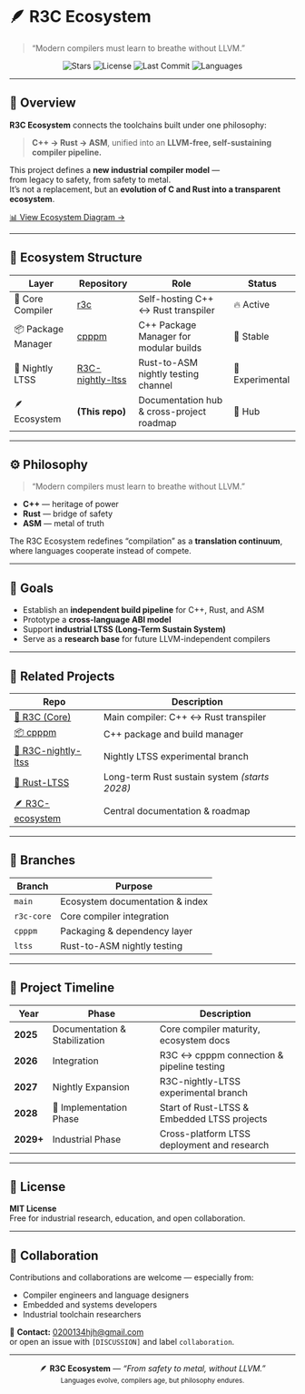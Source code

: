 # 🪶 R3C Ecosystem  
> “Modern compilers must learn to breathe without LLVM.”

<p align="center">
  <img src="https://img.shields.io/github/stars/0200134/r3c?style=for-the-badge&color=yellow" alt="Stars">
  <img src="https://img.shields.io/github/license/0200134/r3c?style=for-the-badge&color=blue" alt="License">
  <img src="https://img.shields.io/github/last-commit/0200134/r3c?style=for-the-badge&color=brightgreen" alt="Last Commit">
  <img src="https://img.shields.io/badge/Language-C++%20%7C%20Rust%20%7C%20ASM-orange?style=for-the-badge" alt="Languages">
</p>

---

## 🧭 Overview
**R3C Ecosystem** connects the toolchains built under one philosophy:  
> **C++ → Rust → ASM**, unified into an **LLVM-free, self-sustaining compiler pipeline.**

This project defines a **new industrial compiler model** —  
from legacy to safety, from safety to metal.  
It’s not a replacement, but an **evolution of C and Rust into a transparent ecosystem**.

[📊 View Ecosystem Diagram →](https://github.com/0200134/R3C-ecosystem/blob/main/docs/diagram.png)

---

## 🧩 Ecosystem Structure

| Layer | Repository | Role | Status |
|--------|-------------|------|--------|
| 🧱 Core Compiler | [r3c](https://github.com/0200134/r3c) | Self-hosting C++ ↔ Rust transpiler | 🔥 Active |
| 📦 Package Manager | [cpppm](https://github.com/0200134/cpppm) | C++ Package Manager for modular builds | 🧱 Stable |
| 🌙 Nightly LTSS | [R3C-nightly-ltss](https://github.com/0200134/R3C-nightly-ltss) | Rust-to-ASM nightly testing channel | 🧪 Experimental |
| 🪶 Ecosystem | **(This repo)** | Documentation hub & cross-project roadmap | 🧭 Hub |

---

## ⚙️ Philosophy

> “Modern compilers must learn to breathe without LLVM.”

- **C++** — heritage of power  
- **Rust** — bridge of safety  
- **ASM** — metal of truth  

The R3C Ecosystem redefines “compilation” as a **translation continuum**,  
where languages cooperate instead of compete.

---

## 🧾 Goals

- Establish an **independent build pipeline** for C++, Rust, and ASM  
- Prototype a **cross-language ABI model**  
- Support **industrial LTSS (Long-Term Sustain System)**  
- Serve as a **research base** for future LLVM-independent compilers  

---

## 🔗 Related Projects

| Repo | Description |
|------|--------------|
| [🧱 R3C (Core)](https://github.com/0200134/r3c) | Main compiler: C++ ↔ Rust transpiler |
| [📦 cpppm](https://github.com/0200134/cpppm) | C++ package and build manager |
| [🌙 R3C-nightly-ltss](https://github.com/0200134/R3C-nightly-ltss) | Nightly LTSS experimental branch |
| [🦀 Rust-LTSS](https://github.com/0200134/Rust-ltss) | Long-term Rust sustain system *(starts 2028)* |
| [🪶 R3C-ecosystem](https://github.com/0200134/R3C-ecosystem) | Central documentation & roadmap |

---

## 🧪 Branches

| Branch | Purpose |
|---------|----------|
| `main` | Ecosystem documentation & index |
| `r3c-core` | Core compiler integration |
| `cpppm` | Packaging & dependency layer |
| `ltss` | Rust-to-ASM nightly testing |

---

## 📅 Project Timeline

| Year | Phase | Description |
|------|--------|-------------|
| **2025** | Documentation & Stabilization | Core compiler maturity, ecosystem docs |
| **2026** | Integration | R3C ↔ cpppm connection & pipeline testing |
| **2027** | Nightly Expansion | R3C-nightly-LTSS experimental branch |
| **2028** | 🚀 Implementation Phase | Start of Rust-LTSS & Embedded LTSS projects |
| **2029+** | Industrial Phase | Cross-platform LTSS deployment and research |

---

## 📜 License
**MIT License**  
Free for industrial research, education, and open collaboration.

---

## 🤝 Collaboration
Contributions and collaborations are welcome — especially from:
- Compiler engineers and language designers  
- Embedded and systems developers  
- Industrial toolchain researchers  

📧 **Contact:** 0200134hjh@gmail.com  
or open an issue with `[DISCUSSION]` and label `collaboration`.

---

<p align="center">
  🪶 <b>R3C Ecosystem</b> — <i>“From safety to metal, without LLVM.”</i><br>
  <sub>Languages evolve, compilers age, but philosophy endures.</sub>
</p>
